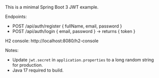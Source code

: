 This is a minimal Spring Boot 3 JWT example.

Endpoints:
- POST /api/auth/register { fullName, email, password }
- POST /api/auth/login { email, password } -> returns { token }

H2 console: http://localhost:8080/h2-console

Notes:
- Update `jwt.secret` in `application.properties` to a long random string for production.
- Java 17 required to build.
